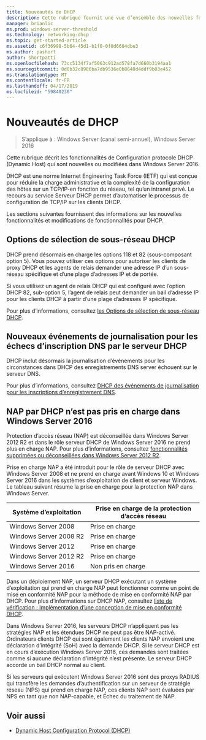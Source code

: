 ```yaml
---
title: Nouveautés de DHCP
description: Cette rubrique fournit une vue d’ensemble des nouvelles fonctionnalités pour DHCP Dynamic Host Configuration Protocol () dans Windows Server 2016.
manager: brianlic
ms.prod: windows-server-threshold
ms.technology: networking-dhcp
ms.topic: get-started-article
ms.assetid: c6f36998-5b64-45d1-b1f0-0f0d6604dbe3
ms.author: pashort
author: shortpatti
ms.openlocfilehash: 73cc5134f7af5063c912ad578fa7d660b3194aa1
ms.sourcegitcommit: 0d0b32c8986ba7db9536e0b8648d4ddf9b03e452
ms.translationtype: MT
ms.contentlocale: fr-FR
ms.lasthandoff: 04/17/2019
ms.locfileid: "59840230"
---
```

# <a name="whats-new-in-dhcp"></a>Nouveautés de DHCP

>S’applique à : Windows Server (canal semi-annuel), Windows Server 2016

Cette rubrique décrit les fonctionnalités de Configuration protocole DHCP (Dynamic Host) qui sont nouvelles ou modifiées dans Windows Server 2016.
  
DHCP est une norme Internet Engineering Task Force (IETF) qui est conçue pour réduire la charge administrative et la complexité de la configuration des hôtes sur un TCP/IP\-en fonction du réseau, tel qu’un intranet privé. Le recours au service Serveur DHCP permet d’automatiser le processus de configuration de TCP/IP sur les clients DHCP.

Les sections suivantes fournissent des informations sur les nouvelles fonctionnalités et modifications de fonctionnalités pour DHCP.

## <a name="dhcp-subnet-selection-options"></a>Options de sélection de sous-réseau DHCP

DHCP prend désormais en charge les options 118 et 82 \(sous-composant option 5\). Vous pouvez utiliser ces options pour autoriser les clients de proxy DHCP et les agents de relais demander une adresse IP d’un sous-réseau spécifique et d’une plage d’adresses IP et de portée.


Si vous utilisez un agent de relais DHCP qui est configuré avec l’option DHCP 82, sub\-option 5, l’agent de relais peut demander un bail d’adresse IP pour les clients DHCP à partir d’une plage d’adresses IP spécifique.

Pour plus d’informations, consultez [les Options de sélection de sous-réseau DHCP](dhcp-subnet-options.md).

## <a name="new-logging-events-for-dns-registration-failures-by-the-dhcp-server"></a>Nouveaux événements de journalisation pour les échecs d’inscription DNS par le serveur DHCP

DHCP inclut désormais la journalisation d’événements pour les circonstances dans DHCP des enregistrements DNS server échouent sur le serveur DNS.

Pour plus d’informations, consultez [DHCP des événements de journalisation pour les inscriptions d’enregistrement DNS](dhcp-dns-events.md).

## <a name="dhcp-nap-is-not-supported-in-windows-server-2016"></a>NAP par DHCP n’est pas pris en charge dans Windows Server 2016

Protection d’accès réseau \(NAP\) est déconseillée dans Windows Server 2012 R2 et dans le rôle serveur DHCP de Windows Server 2016 ne prend plus en charge NAP. Pour plus d’informations, consultez [fonctionnalités supprimées ou déconseillées dans Windows Server 2012 R2](https://technet.microsoft.com/library/dn303411.aspx).  
  
Prise en charge NAP a été introduit pour le rôle de serveur DHCP avec Windows Server 2008 et ne prend en charge avant Windows 10 et Windows Server 2016 dans les systèmes d’exploitation de client et serveur Windows. Le tableau suivant résume la prise en charge pour la protection NAP dans Windows Server.  
  
|Système d’exploitation|Prise en charge de la protection d’accès réseau|  
|--------------------|---------------|  
| Windows Server 2008 |Prise en charge|  
| Windows Server 2008 R2 |Prise en charge|  
| Windows Server 2012 |Prise en charge|  
| Windows Server 2012 R2 |Prise en charge|  
| Windows Server 2016|Non pris en charge|  
  
Dans un déploiement NAP, un serveur DHCP exécutant un système d’exploitation qui prend en charge NAP peut fonctionner comme un point de mise en conformité NAP pour la méthode de mise en conformité NAP par DHCP. Pour plus d’informations sur DHCP NAP, consultez [liste de vérification : Implémentation d’une conception de mise en conformité DHCP](https://technet.microsoft.com/library/dd314186.aspx).  
  
Dans Windows Server 2016, les serveurs DHCP n’appliquent pas les stratégies NAP et les étendues DHCP ne peut pas être NAP\-activé. Ordinateurs clients DHCP qui sont également les clients NAP envoient une déclaration d’intégrité \(SoH\) avec la demande DHCP. Si le serveur DHCP est en cours d’exécution Windows Server 2016, ces demandes sont traitées comme si aucune déclaration d’intégrité n’est présente. Le serveur DHCP accorde un bail DHCP normal au client. 

Si les serveurs qui exécutent Windows Server 2016 sont des proxys RADIUS qui transfère les demandes d’authentification sur un serveur de stratégie réseau \(NPS\) qui prend en charge NAP, ces clients NAP sont évaluées par NPS en tant que non NAP\-capable, et Échec du traitement de NAP.
  
## <a name="see-also"></a>Voir aussi  
  
-   [Dynamic Host Configuration Protocol (DHCP)](Dynamic-Host-Configuration-Protocol--DHCP-.md)  
  

